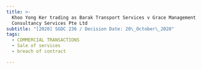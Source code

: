 ```yaml
---
title: >-
  Khoo Yong Ker trading as Barak Transport Services v Grace Management &
  Consultancy Services Pte Ltd
subtitle: "[2020] SGDC 236 / Decision Date: 20\_October\_2020"
tags:
  - COMMERCIAL TRANSACTIONS
  - Sale of services
  - breach of contract

---
```

